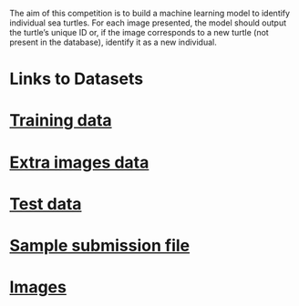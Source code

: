 The aim of this competition is to build a machine learning model to identify individual sea turtles. For each image presented, the model should output the turtle’s unique ID or, if the image corresponds to a new turtle (not present in the database), identify it as a new individual.


# Links to Datasets

# [Training data](https://storage.googleapis.com/dm-turtle-recall/train.csv)
# [Extra images data](https://storage.googleapis.com/dm-turtle-recall/extra_images.csv)
# [Test data](https://storage.googleapis.com/dm-turtle-recall/test.csv)
# [Sample submission file](https://storage.googleapis.com/dm-turtle-recall/sample_submission.csv)
# [Images](https://storage.googleapis.com/dm-turtle-recall/images.tar)

